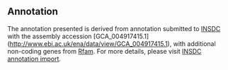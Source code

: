 
Annotation
----------

The annotation presented is derived from annotation submitted to
[INSDC](http://www.insdc.org) with the assembly accession [GCA\_004917415.1]
(http://www.ebi.ac.uk/ena/data/view/GCA_004917415.1),
with additional non-coding genes from
[Rfam](http://rfam.xfam.org/). For more details, please visit [INSDC
annotation import](http://ensemblgenomes.org/info/data/insdc_annotation).
